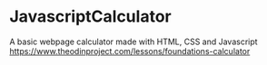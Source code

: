 # JavascriptCalculator
A basic webpage calculator made with HTML, CSS and Javascript https://www.theodinproject.com/lessons/foundations-calculator
